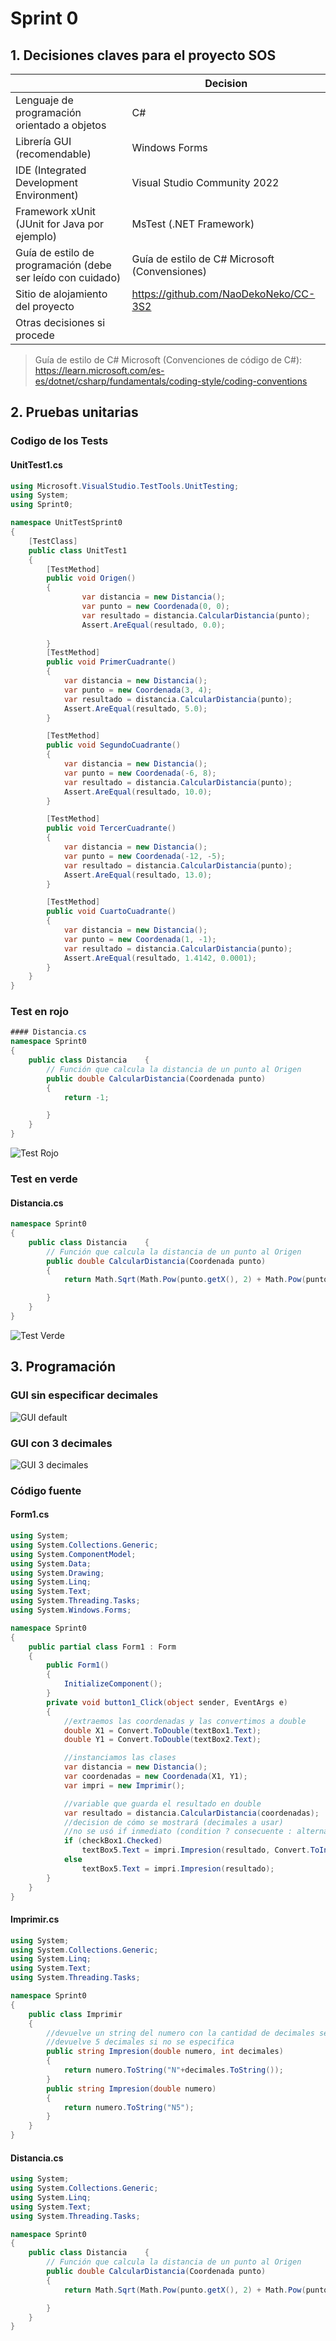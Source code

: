 # Sprint 0

## 1. Decisiones claves para el proyecto SOS 
|  | Decision |
| -------- | -------- |
| Lenguaje de programación orientado a objetos | C# |
|Librería GUI  (recomendable) |	Windows Forms |
| IDE (Integrated Development Environment) |	Visual Studio Community 2022 |
| Framework  xUnit (JUnit for Java por ejemplo)	| MsTest (.NET Framework) |
| Guía de estilo de programación (debe ser leído con cuidado) |	Guía de estilo de C# Microsoft (Convensiones) |
| Sitio de alojamiento del proyecto | https://github.com/NaoDekoNeko/CC-3S2 |
| Otras decisiones si procede | |	

> Guía de estilo de C# Microsoft (Convenciones de código de C#): https://learn.microsoft.com/es-es/dotnet/csharp/fundamentals/coding-style/coding-conventions

## 2. Pruebas unitarias
### Codigo de los Tests
#### UnitTest1.cs
```C#
using Microsoft.VisualStudio.TestTools.UnitTesting;
using System;
using Sprint0;

namespace UnitTestSprint0
{
    [TestClass]
    public class UnitTest1
    {
        [TestMethod]
        public void Origen()
        {
                var distancia = new Distancia();
                var punto = new Coordenada(0, 0);
                var resultado = distancia.CalcularDistancia(punto);
                Assert.AreEqual(resultado, 0.0);
            
        }
        [TestMethod]
        public void PrimerCuadrante()
        {
            var distancia = new Distancia();
            var punto = new Coordenada(3, 4);
            var resultado = distancia.CalcularDistancia(punto);
            Assert.AreEqual(resultado, 5.0);
        }

        [TestMethod]
        public void SegundoCuadrante()
        {
            var distancia = new Distancia();
            var punto = new Coordenada(-6, 8);
            var resultado = distancia.CalcularDistancia(punto);
            Assert.AreEqual(resultado, 10.0);
        }

        [TestMethod]
        public void TercerCuadrante()
        {
            var distancia = new Distancia();
            var punto = new Coordenada(-12, -5);
            var resultado = distancia.CalcularDistancia(punto);
            Assert.AreEqual(resultado, 13.0);
        }

        [TestMethod]
        public void CuartoCuadrante()
        {
            var distancia = new Distancia();
            var punto = new Coordenada(1, -1);
            var resultado = distancia.CalcularDistancia(punto);
            Assert.AreEqual(resultado, 1.4142, 0.0001);
        }
    }
}
```
### Test en rojo
```C#
#### Distancia.cs
namespace Sprint0
{
    public class Distancia    {
        // Función que calcula la distancia de un punto al Origen
        public double CalcularDistancia(Coordenada punto)
        {
            return -1;

        }
    }
}
```
![Test Rojo](TestRojo.png)

### Test en verde
#### Distancia.cs
```C#
namespace Sprint0
{
    public class Distancia    {
        // Función que calcula la distancia de un punto al Origen
        public double CalcularDistancia(Coordenada punto)
        {
            return Math.Sqrt(Math.Pow(punto.getX(), 2) + Math.Pow(punto.getY(), 2));

        }
    }
}
```
![Test Verde](TestVerde.png)

## 3. Programación
### GUI sin especificar decimales
![GUI default](GUI_default.png)
### GUI con 3 decimales
![GUI 3 decimales](GUI_3_decimales.png)
### Código fuente
#### Form1.cs
```C#
using System;
using System.Collections.Generic;
using System.ComponentModel;
using System.Data;
using System.Drawing;
using System.Linq;
using System.Text;
using System.Threading.Tasks;
using System.Windows.Forms;

namespace Sprint0
{
    public partial class Form1 : Form
    {
        public Form1()
        {
            InitializeComponent();
        }
        private void button1_Click(object sender, EventArgs e)
        {
            //extraemos las coordenadas y las convertimos a double
            double X1 = Convert.ToDouble(textBox1.Text);
            double Y1 = Convert.ToDouble(textBox2.Text);

            //instanciamos las clases  
            var distancia = new Distancia();
            var coordenadas = new Coordenada(X1, Y1);
            var impri = new Imprimir();

            //variable que guarda el resultado en double
            var resultado = distancia.CalcularDistancia(coordenadas);
            //decision de cómo se mostrará (decimales a usar)
            //no se usó if inmediato (condition ? consecuente : alternativa)
            if (checkBox1.Checked)
                textBox5.Text = impri.Impresion(resultado, Convert.ToInt16(numericUpDown1.Value));
            else
                textBox5.Text = impri.Impresion(resultado);
        }
    }
}
```
#### Imprimir.cs
```C#
using System;
using System.Collections.Generic;
using System.Linq;
using System.Text;
using System.Threading.Tasks;

namespace Sprint0
{
    public class Imprimir
    {
        //devuelve un string del numero con la cantidad de decimales seleccionados
        //devuelve 5 decimales si no se especifica
        public string Impresion(double numero, int decimales)
        {
            return numero.ToString("N"+decimales.ToString());
        }
        public string Impresion(double numero)
        {
            return numero.ToString("N5");
        }
    }
}
```

#### Distancia.cs
```C#
using System;
using System.Collections.Generic;
using System.Linq;
using System.Text;
using System.Threading.Tasks;

namespace Sprint0
{
    public class Distancia    {
        // Función que calcula la distancia de un punto al Origen
        public double CalcularDistancia(Coordenada punto)
        {
            return Math.Sqrt(Math.Pow(punto.getX(), 2) + Math.Pow(punto.getY(), 2));

        }
    }
}
```

